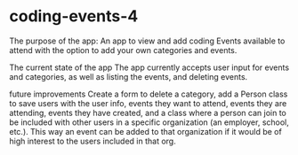 # coding-events-4
The purpose of the app:
An app to view and add coding Events available to attend with the option to add your own categories and events.

The current state of the app
The app currently accepts user input for events and categories, as well as listing the events, and deleting events.

future improvements
Create a form to delete a category, add a Person class to save users with the user info, events they want to attend, events they are
attending, events they have created, and a class where a person can join to be included with other users in a specific organization
(an employer, school, etc.). This way an event can be added to that organization if it would be of high interest to the users 
included in that org.
